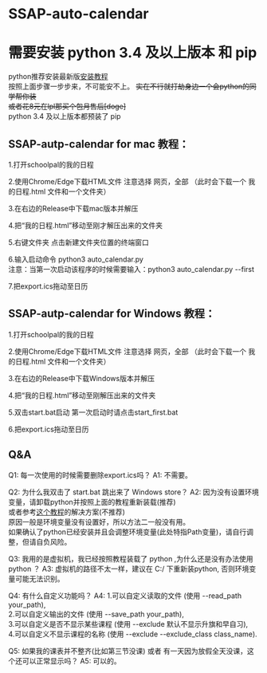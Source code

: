 # SSAP-auto-calendar
# 需要安装 python 3.4 及以上版本 和 pip

python推荐安装最新版[安装教程](https://zhuanlan.zhihu.com/p/344887837)          
按照上面步骤一步步来，不可能安不上。 
~~实在不行就打劫身边一个会python的同学帮你装~~          
~~或者花8元在lpl那买个包月售后[doge]~~         
python 3.4 及以上版本都预装了 pip   

## SSAP-autp-calendar for mac 教程：

1.打开schoolpal的我的日程

2.使用Chrome/Edge下载HTML文件 注意选择 网页，全部  （此时会下载一个 我的日程.html 文件和一个文件夹）

3.在右边的Release中下载mac版本并解压

4.把“我的日程.html”移动至刚才解压出来的文件夹

5.右键文件夹 点击新建文件夹位置的终端窗口

6.输入启动命令 python3 auto_calendar.py        
注意：当第一次启动该程序的时候需要输入：python3 auto_calendar.py --first        

7.把export.ics拖动至日历

## SSAP-autp-calendar for Windows 教程：   

1.打开schoolpal的我的日程

2.使用Chrome/Edge下载HTML文件 注意选择 网页，全部 （此时会下载一个 我的日程.html 文件和一个文件夹）

3.在右边的Release中下载Windows版本并解压

4.把“我的日程.html”移动至刚解压出来的文件夹

5.双击start.bat启动
第一次启动时请点击start_first.bat

6.把export.ics拖动至日历


## Q&A
Q1: 每一次使用的时候需要删除export.ics吗？
A1: 不需要。

Q2: 为什么我双击了 start.bat 跳出来了 Windows store？
A2: 因为没有设置环境变量，请卸载python并按照上面的教程重新装载(推荐)    
或者参考[这个教程](https://www.jianshu.com/p/a5c5148b7434)的解决方案(不推荐)    
原因一般是环境变量没有设置好，所以方法二一般没有用。    
如果确认了python已经安装并且会调整环境变量(此处特指Path变量)，请自行调整，但请自负风险。          

Q3: 我用的是虚拟机，我已经按照教程装载了 python ,为什么还是没有办法使用 python ？
A3: 虚拟机的路径不太一样，建议在 C:/ 下重新装python, 否则环境变量可能无法识别。       

Q4: 有什么自定义功能吗？
A4: 
1.可以自定义读取的文件 (使用 --read_path your_path),    
2.可以自定义输出的文件 (使用 --save_path your_path),      
3.可以自定义是否不显示某些课程 (使用 --exclude 默认不显示升旗和早自习),        
4.可以自定义不显示课程的名称 (使用 --exclude --exclude_class class_name).      

Q5: 如果我的课表并不整齐(比如第三节没课) 或者 有一天因为放假全天没课，这个还可以正常显示吗？
A5: 可以的。
